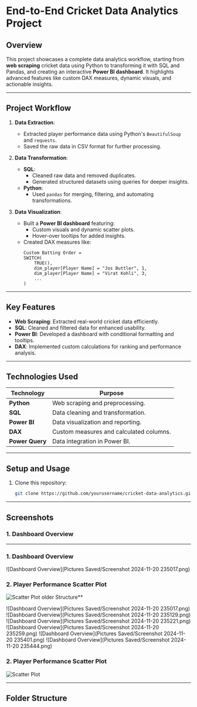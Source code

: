 # **End-to-End Cricket Data Analytics Project**

## **Overview**
This project showcases a complete data analytics workflow, starting from **web scraping** cricket data using Python to transforming it with SQL and Pandas, and creating an interactive **Power BI dashboard**. It highlights advanced features like custom DAX measures, dynamic visuals, and actionable insights.

---

## **Project Workflow**

1. **Data Extraction**:
   - Extracted player performance data using Python's `BeautifulSoup` and `requests`.
   - Saved the raw data in CSV format for further processing.

2. **Data Transformation**:
   - **SQL**:
     - Cleaned raw data and removed duplicates.
     - Generated structured datasets using queries for deeper insights.
   - **Python**:
     - Used `pandas` for merging, filtering, and automating transformations.

3. **Data Visualization**:
   - Built a **Power BI dashboard** featuring:
     - Custom visuals and dynamic scatter plots.
     - Hover-over tooltips for added insights.
   - Created DAX measures like:
     ```DAX
     Custom Batting Order = 
     SWITCH(
         TRUE(),
         dim_player[Player Name] = "Jos Buttler", 1,
         dim_player[Player Name] = "Virat Kohli", 3,
         ...
     )
     ```

---

## **Key Features**
- **Web Scraping**: Extracted real-world cricket data efficiently.
- **SQL**: Cleaned and filtered data for enhanced usability.
- **Power BI**: Developed a dashboard with conditional formatting and tooltips.
- **DAX**: Implemented custom calculations for ranking and performance analysis.

---

## **Technologies Used**

| Technology | Purpose |
|------------|---------|
| **Python** | Web scraping and preprocessing. |
| **SQL**    | Data cleaning and transformation. |
| **Power BI** | Data visualization and reporting. |
| **DAX**    | Custom measures and calculated columns. |
| **Power Query** | Data integration in Power BI. |

---

## **Setup and Usage**

1. Clone this repository:
   ```bash
   git clone https://github.com/yourusername/cricket-data-analytics.git

---

## **Screenshots**

### **1. Dashboard Overview**

---



### **1. Dashboard Overview**
![Dashboard Overview](Pictures Saved/Screenshot 2024-11-20 235017.png)

### **2. Player Performance Scatter Plot**
![Scatter Plot](power_bi/screenshots/scatter-plot.png)
older Structure**

![Dashboard Overview](Pictures Saved/Screenshot 2024-11-20 235017.png)
![Dashboard Overview](Pictures Saved/Screenshot 2024-11-20 235129.png)
![Dashboard Overview](Pictures Saved/Screenshot 2024-11-20 235221.png)
![Dashboard Overview](Pictures Saved/Screenshot 2024-11-20 235259.png)
![Dashboard Overview](Pictures Saved/Screenshot 2024-11-20 235401.png)
![Dashboard Overview](Pictures Saved/Screenshot 2024-11-20 235444.png)

### **2. Player Performance Scatter Plot**
![Scatter Plot](power_bi/screenshots/scatter-plot.png)

---

## **Folder Structure**

